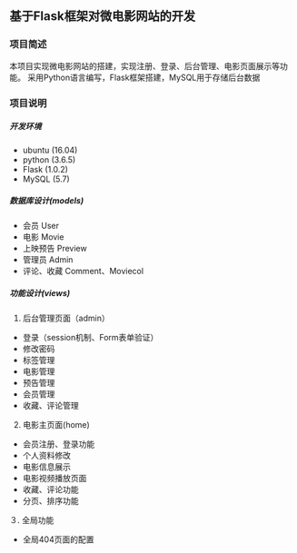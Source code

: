## 基于Flask框架对微电影网站的开发  

### 项目简述

本项目实现微电影网站的搭建，实现注册、登录、后台管理、电影页面展示等功能。 
采用Python语言编写，Flask框架搭建，MySQL用于存储后台数据
 
### 项目说明

##### 开发环境
* ubuntu (16.04)
* python (3.6.5)
* Flask (1.0.2)
* MySQL (5.7)
##### 数据库设计(models)
* 会员
User
* 电影
Movie
* 上映预告
Preview
* 管理员
Admin
* 评论、收藏
Comment、Moviecol

##### 功能设计(views)
1. 后台管理页面（admin）
* 登录（session机制、Form表单验证）
* 修改密码
* 标签管理
* 电影管理
* 预告管理
* 会员管理
* 收藏、评论管理
2. 电影主页面(home)
* 会员注册、登录功能
* 个人资料修改
* 电影信息展示
* 电影视频播放页面
* 收藏、评论功能
* 分页、排序功能

３. 全局功能
* 全局404页面的配置
